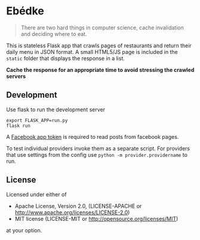 # Ebédke

> There are two hard things in computer science, cache invalidation and deciding
> where to eat.

This is stateless Flask app that crawls pages of restaurants and return their
daily menu in JSON format. A small HTML5/JS page is included in the `static`
folder that displays the response in a list.

**Cache the response for an appropriate time to avoid stressing the crawled
servers**

## Development

Use flask to run the development server

```
export FLASK_APP=run.py
flask run
```

A [Facebook app
token](https://developers.facebook.com/docs/facebook-login/access-tokens#apptokens)
is required to read posts from facebook pages.

To test individual  providers invoke them as a separate script. For providers
that use settings from the config use `python -m provider.providername` to
run.

## License


Licensed under either of
  - Apache License, Version 2.0, (LICENSE-APACHE or http://www.apache.org/licenses/LICENSE-2.0)
  - MIT license (LICENSE-MIT or http://opensource.org/licenses/MIT)

at your option.
